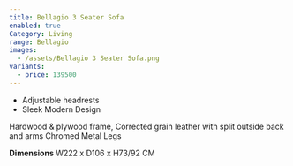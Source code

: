 ```yaml
---
title: Bellagio 3 Seater Sofa
enabled: true
Category: Living
range: Bellagio
images:
  - /assets/Bellagio 3 Seater Sofa.png
variants:
  - price: 139500
---
```


- Adjustable headrests
- Sleek Modern Design

Hardwood & plywood frame, Corrected grain leather with split outside back and arms
Chromed Metal Legs

**Dimensions**
W222 x D106 x H73/92 CM
